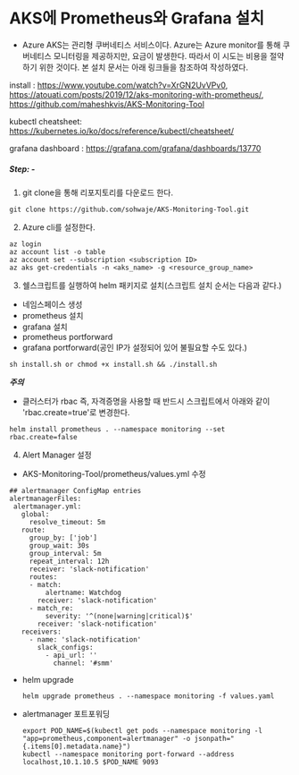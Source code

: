 # AKS에 Prometheus와 Grafana 설치

- Azure AKS는 관리형 쿠버네티스 서비스이다. Azure는 Azure monitor를 통해 쿠버네티스 모니터링을 제공하지만, 요금이 발생한다. 따라서 이 시도는 비용을 절약하기 위한 것이다. 본 설치 문서는 아래 링크들을 참조하여 작성하였다.

install : https://www.youtube.com/watch?v=XrGN2UvVPv0, https://atouati.com/posts/2019/12/aks-monitoring-with-prometheus/, https://github.com/maheshkvis/AKS-Monitoring-Tool


kubectl cheatsheet: https://kubernetes.io/ko/docs/reference/kubectl/cheatsheet/


grafana dashboard : https://grafana.com/grafana/dashboards/13770

##### Step: -
1. git clone을 통해 리포지토리를 다운로드 한다.
  ```
  git clone https://github.com/sohwaje/AKS-Monitoring-Tool.git
  ```

2. Azure cli를 설정한다.
  ```
  az login
  az account list -o table
  az account set --subscription <subscription ID>
  az aks get-credentials -n <aks_name> -g <resource_group_name>
  ```

3. 쉘스크립트를 실행하여 helm 패키지로 설치(스크립트 설치 순서는 다음과 같다.)
  - 네임스페이스 생성
  - prometheus 설치
  - grafana 설치
  - prometheus portforward
  - grafana portforward(공인 IP가 설정되어 있어 불필요할 수도 있다.)
  ```
  sh install.sh or chmod +x install.sh && ./install.sh
  ```
***주의***
- 클러스터가 rbac 즉, 자격증명을 사용할 때 반드시 스크립트에서 아래와 같이 'rbac.create=true'로 변경한다.
 ```
 helm install prometheus . --namespace monitoring --set rbac.create=false
 ```

4. Alert Manager 설정
- AKS-Monitoring-Tool/prometheus/values.yml 수정
 ```
 ## alertmanager ConfigMap entries
 alertmanagerFiles:
  alertmanager.yml:
    global:
      resolve_timeout: 5m
    route:
      group_by: ['job']
      group_wait: 30s
      group_interval: 5m
      repeat_interval: 12h
      receiver: 'slack-notification'
      routes:
      - match:
          alertname: Watchdog
        receiver: 'slack-notification'
      - match_re:
          severity: '^(none|warning|critical)$'
        receiver: 'slack-notification'
    receivers:
      - name: 'slack-notification'
        slack_configs:
          - api_url: ''
            channel: '#smm'
  ```
  
- helm upgrade
  ```
  helm upgrade prometheus . --namespace monitoring -f values.yaml
  ```

- alertmanager 포트포워딩
  ```
  export POD_NAME=$(kubectl get pods --namespace monitoring -l "app=prometheus,component=alertmanager" -o jsonpath="{.items[0].metadata.name}")
  kubectl --namespace monitoring port-forward --address localhost,10.1.10.5 $POD_NAME 9093
  ```
